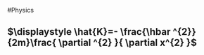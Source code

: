 #Physics 
## $\displaystyle \hat{K}=- \frac{\hbar ^{2}}{2m}\frac{ \partial ^{2} }{ \partial x^{2} }$
